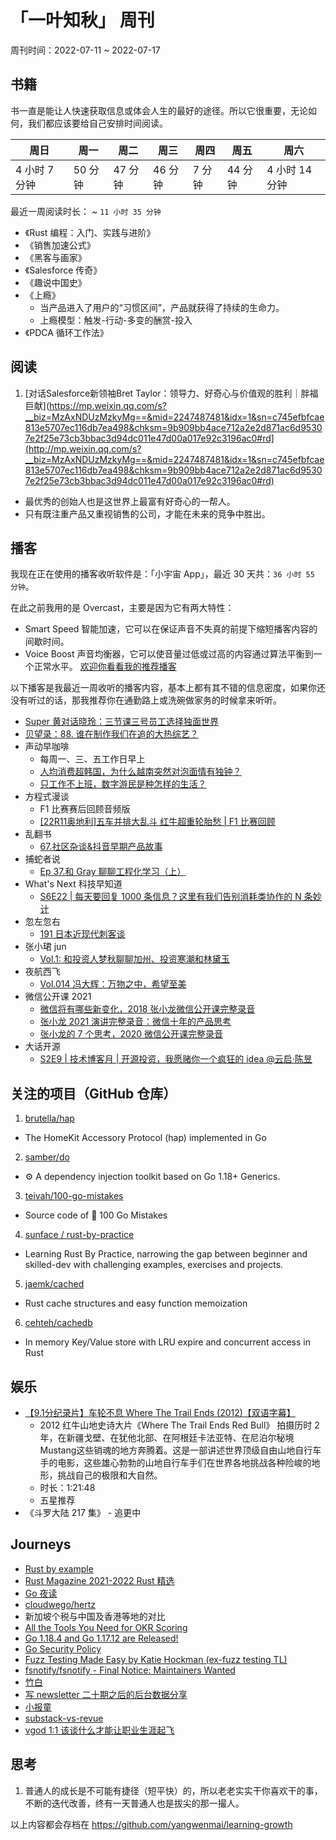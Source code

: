 # 「一叶知秋」 周刊

周刊时间：2022-07-11 ~ 2022-07-17

## 书籍

书一直是能让人快速获取信息或体会人生的最好的途径。所以它很重要，无论如何，我们都应该要给自己安排时间阅读。

| 周日 | 周一 | 周二 | 周三 | 周四 | 周五 | 周六 |
|----|----|----|----|----|----|----|
| 4 小时 7 分钟 | 50 分钟 | 47 分钟 | 46 分钟 | 7 分钟 | 44 分钟 | 4 小时 14 分钟 |

最近一周阅读时长： ~ `11 小时 35 分钟`

+ 《Rust 编程：入门、实践与进阶》
+ 《销售加速公式》
+ 《黑客与画家》
+ 《Salesforce 传奇》
+ 《趣说中国史》
+ 《上瘾》
  - 当产品进入了用户的“习惯区间”，产品就获得了持续的生命力。
  - 上瘾模型：触发-行动-多变的酬赏-投入
+ 《PDCA 循环工作法》

## 阅读

1. [对话Salesforce新领袖Bret Taylor：领导力、好奇心与价值观的胜利｜胖福巨献](https://mp.weixin.qq.com/s?__biz=MzAxNDUzMzkyMg==&mid=2247487481&idx=1&sn=c745efbfcae813e5707ec116db7ea498&chksm=9b909bb4ace712a2e2d871ac6d95307e2f25e73cb3bbac3d94dc011e47d00a017e92c3196ac0#rd](http://mp.weixin.qq.com/s?__biz=MzAxNDUzMzkyMg==&mid=2247487481&idx=1&sn=c745efbfcae813e5707ec116db7ea498&chksm=9b909bb4ace712a2e2d871ac6d95307e2f25e73cb3bbac3d94dc011e47d00a017e92c3196ac0#rd)
  - 最优秀的创始人也是这世界上最富有好奇心的一帮人。
  - 只有既注重产品又重视销售的公司，才能在未来的竞争中胜出。

## 播客

我现在正在使用的播客收听软件是：「小宇宙 App」，最近 30 天共：`36 小时 55 分钟`。

在此之前我用的是 Overcast，主要是因为它有两大特性：
- Smart Speed 智能加速，它可以在保证声音不失真的前提下缩短播客内容的间歇时间。
- Voice Boost 声音均衡器，它可以使音量过低或过高的内容通过算法平衡到一个正常水平。
[欢迎你看看我的推荐播客](https://maiyang.me/podcasts/)

以下播客是我最近一周收听的播客内容，基本上都有其不错的信息密度，如果你还没有听过的话，那我推荐你在通勤路上或洗碗做家务的时候拿来听听。

+ [Super 黄对话晓玲：三节课三号员工选择独面世界](https://www.xiaoyuzhoufm.com/episode/61eb4f25cdb3199f9a9cc475)
+ [贝望录：88. 谁在制作我们在追的大热综艺？](https://www.xiaoyuzhoufm.com/episode/62c4136aedabcc8f59c028b6)
+ 声动早咖啡
  - 每周一、三、五工作日早上
  - [人均消费超韩国，为什么越南突然对泡面情有独钟？](https://www.xiaoyuzhoufm.com/episode/62cd74e2fa15142e172516e8)
  - [只工作不上班，数字游民是种怎样的生活？](https://www.xiaoyuzhoufm.com/episode/62cffaab64f141ad8150126f)
+ 方程式漫谈
  - F1 比赛赛后回顾音频版
  - [[22R11奥地利]五车并排大乱斗 红牛超重轮胎愁 | F1 比赛回顾](https://www.xiaoyuzhoufm.com/episode/62cd67c4fa15142e172516e4)
+ 乱翻书
  - [67.社区杂谈&抖音早期产品故事](https://www.xiaoyuzhoufm.com/episode/62c940fc1e4e54330c8d5e57)
+ 捕蛇者说
  - [Ep 37.和 Gray 聊聊工程化学习（上）](https://www.xiaoyuzhoufm.com/episode/62cbc9cb8a98075c7e6017d8)
+ What's Next 科技早知道
  - [S6E22 | 每天要回复 1000 条信息？这里有我们告别消耗类协作的 N 条妙计](https://www.xiaoyuzhoufm.com/episode/62cdefec6915ad5594cc0bbf)
+ 忽左忽右
  - [191 日本近现代刺客谈](https://www.xiaoyuzhoufm.com/episode/62cbefbf7a852d8221d48fc1)
+ 张小珺 jun
  - [Vol.1: 和投资人梦秋聊聊加州、投资寒潮和林黛玉](https://www.xiaoyuzhoufm.com/episode/62cc4eb0fa15142e17251617)
+ 夜航西飞
  - [Vol.014 冯大辉：万物之中，希望至美](https://www.xiaoyuzhoufm.com/episode/62c962c0a4a6d080430be27c)
+ 微信公开课 2021
  - [微信将有哪些新变化，2018 张小龙微信公开课完整录音](https://www.xiaoyuzhoufm.com/episode/600ec37e875ca52f827eedd5)
  - [张小龙 2021 演讲完整录音：微信十年的产品思考](https://www.xiaoyuzhoufm.com/episode/60079ebddb6da6dba828fdf8)
  - [张小龙的 7 个思考，2020 微信公开课完整录音](https://www.xiaoyuzhoufm.com/episode/6007b34aca2eae825672f2e3)
+ 大话开源
  - [S2E9 | 技术博客月 | 开源投资，我愿赌你一个疯狂的 idea @云启·陈昱](https://www.xiaoyuzhoufm.com/episode/60079ebddb6da6dba828fdf8)

## 关注的项目（GitHub 仓库）

1. [brutella/hap](https://github.com/brutella/hap)
  - The HomeKit Accessory Protocol (hap) implemented in Go
2. [samber/do](https://github.com/samber/do)
  - ⚙️ A dependency injection toolkit based on Go 1.18+ Generics.
3. [teivah/100-go-mistakes](https://github.com/teivah/100-go-mistakes)
  - Source code of 📖 100 Go Mistakes
4. [sunface / rust-by-practice](https://github.com/sunface/rust-by-practice)
  - Learning Rust By Practice, narrowing the gap between beginner and skilled-dev with challenging examples, exercises and projects.
5. [jaemk/cached](https://github.com/jaemk/cached)
  - Rust cache structures and easy function memoization
6. [cehteh/cachedb](https://github.com/cehteh/cachedb)
  - In memory Key/Value store with LRU expire and concurrent access in Rust

## 娱乐

- [【9.1分纪录片】车轮不息 Where The Trail Ends (2012)【双语字幕】](https://www.bilibili.com/video/BV1Rs411z7tY)
  + 2012 红牛山地史诗大片《Where The Trail Ends Red Bull》 拍摄历时 2 年，在新疆戈壁、在犹他北部、在阿根廷卡法亚特、在尼泊尔秘境Mustang这些销魂的地方奔腾着。这是一部讲述世界顶级自由山地自行车手的电影，这些雄心勃勃的山地自行车手们在世界各地挑战各种险峻的地形，挑战自己的极限和大自然。
  + 时长：1:21:48
  + 五星推荐
- 《斗罗大陆 217 集》 - 追更中

## Journeys

- [Rust by example](https://doc.rust-lang.org/rust-by-example/)
- [Rust Magazine 2021-2022 Rust 精选](https://rustmagazine.github.io/rust_magazine_2021/)
- [Go 夜读](https://github.com/talkgo/night)
- [cloudwego/hertz](https://github.com/cloudwego/hertz)
- 新加坡个税与中国及香港等地的对比
- [All the Tools You Need for OKR Scoring](https://www.smartsheet.com/content/okr-scoring#:~:text=Assign%20each%20key%20result%20a%20score%20on%20a%20scale%20between,average%20for%20the%20OKR%20score.)
- [Go 1.18.4 and Go 1.17.12 are Released!](https://github.com/golang/go/issues?q=milestone%3AGo1.18.4+label%3ACherryPickApproved)
- [Go Security Policy](https://go.dev/security/policy)
- [Fuzz Testing Made Easy by Katie Hockman (ex-fuzz testing TL)](https://www.gophercon.com/agenda/speakers/1706494)
- [fsnotify/fsnotify - Final Notice: Maintainers Wanted](https://github.com/fsnotify/fsnotify/issues/413)
- [竹白](https://zhubai.love)
- [写 newsletter 二十期之后的后台数据分享](https://www.bilibili.com/video/BV12r4y1V7ox)
- [小报童](https://xiaobot.net/)
- [substack-vs-revue](https://thedigitalmerchant.com/crm/substack-vs-revue/)
- [vgod 1:1 该谈什么才能让职业生涯起飞](https://vgod.medium.com/%E8%BB%9F%E9%AB%94%E5%B7%A5%E7%A8%8B%E5%B8%AB%E7%9A%84%E4%BF%AE%E7%85%89%E8%88%87%E6%88%90%E9%95%B7-5-1-1%E8%A9%B2%E8%AB%87%E4%BB%80%E9%BA%BC%E6%89%8D%E8%83%BD%E8%AE%93%E8%81%B7%E6%B6%AF%E8%B5%B7%E9%A3%9B-eaa10f2df56e)

## 思考

1. 普通人的成长是不可能有捷径（短平快）的，所以老老实实干你喜欢干的事，不断的迭代改善，终有一天普通人也是拔尖的那一撮人。

以上内容都会存档在 https://github.com/yangwenmai/learning-growth
